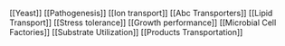 [[Yeast]]
[[Pathogenesis]]
[[Ion transport]]
[[Abc Transporters]]
[[Lipid Transport]]
[[Stress tolerance]]
[[Growth performance]]
[[Microbial Cell Factories]]
[[Substrate Utilization]]
[[Products Transportation]]
